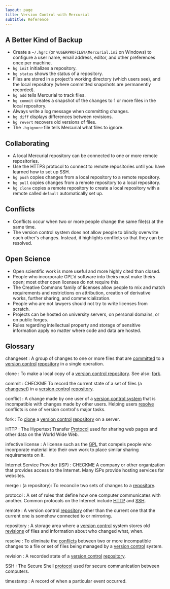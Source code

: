 ```yaml
---
layout: page
title: Version Control with Mercurial
subtitle: Reference
---
```

## A Better Kind of Backup

*   Create a `~/.hgrc`
    (or `%USERPROFILE%\Mercurial.ini` on Windows) to configure a user name,
    email address, editor, and other preferences once per machine.
*   `hg init` initializes a repository.
*   `hg status` shows the status of a repository.
*   Files are stored in a project's working directory (which users see),
    and the local repository (where committed snapshots are permanently recorded).
*   `hg add` tells Mercurial to track files.
*   `hg commit` creates a snapshot of the changes to 1 or more files in the local repository.
*   Always write a log message when committing changes.
*   `hg diff` displays differences between revisions.
*   `hg revert` recovers old versions of files.
*   The `.hgignore` file tells Mercurial what files to ignore.

## Collaborating

*   A local Mercurial repository can be connected to one or more remote repositories.
*   Use the HTTPS protocol to connect to remote repositories
    until you have learned how to set up SSH.
*   `hg push` copies changes from a local repository to a remote repository.
*   `hg pull` copies changes from a remote repository to a local repository.
*   `hg clone` copies a remote repository to create a local repository
    with a remote called `default` automatically set up.

## Conflicts

*   Conflicts occur when two or more people change the same file(s) at
    the same time.
*   The version control system does not allow people to blindly
    overwrite each other's changes. Instead, it highlights conflicts
    so that they can be resolved.

## Open Science

*   Open scientific work is more useful and more highly cited than closed.
*   People who incorporate GPL'd software into theirs must make theirs open;
    most other open licenses do not require this.
*   The Creative Commons family of licenses allow people to mix and match
    requirements and restrictions on attribution,
    creation of derivative works,
    further sharing,
    and commercialization.
*   People who are not lawyers should not try to write licenses from scratch.
*   Projects can be hosted on university servers,
    on personal domains,
    or on public forges.
*   Rules regarding intellectual property and storage of sensitive information apply
    no matter where code and data are hosted.

## Glossary

changeset
:   A group of changes to one or more files
    that are [committed](#commit) to a [version control](#version-control) [repository](#repository)
    in a single operation.

clone
:   To make a local copy of a [version control repository](#repository).
    See also: [fork](#repository-fork).

commit
:   CHECKME To record the current state of a set of files (a [changeset](#changeset))
    in a [version control](#version-control) [repository](#repository).


conflict
:   A change made by one user of a [version control system](#version-control)
    that is incompatible with changes made by other users.
    Helping users [resolve](#resolve) conflicts is one of version control's major tasks.

fork
:   To [clone](#repository-clone) a [version control](#version-control) [repository](#repository)
    on a server.

HTTP
:   The Hypertext Transfer [Protocol](#protocol) used for sharing web pages and other data
    on the World Wide Web.

infective license
:   A license such as the [GPL](http://opensource.org/licenses/GPL-3.0)
    that compels people who incorporate material into their own work
    to place similar sharing requirements on it.

Internet Service Provider (ISP)
:   CHECKME A company or other organization that provides access to
    the Internet. Many ISPs provide hosting services for websites.

merge
:    (a repository):
    To reconcile two sets of changes to a [repository](#repository).

protocol
:   A set of rules that define how one computer communicates with another.
    Common protocols on the Internet include [HTTP](#http) and [SSH](#ssh).

remote
:   A version control [repository](#repository) other than the current one
    that the current one is somehow connected to or mirroring.

repository
:   A storage area where a [version control](#version-control) system
    stores old [revisions](#revision) of files and information about who changed what, when.

resolve
:   To eliminate the [conflicts](#conflict) between two or more incompatible changes to a file or set of files
    being managed by a [version control](#version-control) system.

revision
:   A recorded state of a [version control](#version-control) [repository](#repository).

SSH
:   The Secure Shell [protocol](#protocol) used for secure communication between computers.

timestamp
:   A record of when a particular event occurred.
